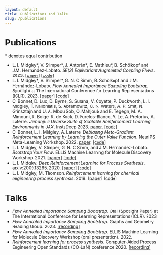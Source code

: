 ```yaml
---
layout: default
title: Publications and Talks
slug: /publications
---
```


# Publications
\* denotes equal contribution
 - L. I. Midgley\*, V. Stimper\*, J. Antorán\*, E. Mathieu\*, B. Schölkopf and J.M. Hernández-Lobato. *SE(3) Equivariant Augmented Coupling Flows*. 2023. [[paper]](https://arxiv.org/abs/2308.10364) [[code]](https://github.com/lollcat/se3-augmented-coupling-flows)
 - L. I. Midgley\*, V. Stimper\*, G. N. C Simm, B. Schölkopf and J.M. Hernández-Lobato. *Flow Annealed Importance Sampling Bootstrap*. Spotlight at The International Conference for Learning Representations (ICLR). 2023. [[paper]](https://arxiv.org/abs/2208.01893) [[code]](https://github.com/lollcat/fab-torch)
 - C. Bonnet, D. Luo, D. Byrne, S. Surana, V. Coyette, P. Duckworth, L. I. Midgley, T. Kalloniatis, S. Abramowitz, C. N. Waters, A. P. Smit, N. Grinsztajn and U. A. Mbou Sob,
        O. Mahjoub and E. Tegegn, M. A. Mimouni, R. Boige, R. de Kock, D. Furelos-Blanco, V. Le, A. Pretorius,
        A. Laterre. *Jumanji: a Diverse Suite of Scalable Reinforcement Learning Environments in JAX*. InstaDeep 2023. [paper](https://arxiv.org/abs/2306.09884). [[code]](https://github.com/instadeepai/jumanji)
 - C. Bonnet, L. I. Midgley, A. Laterre. *Debiasing Meta-Gradient Reinforcement Learning by Learning the Outer Value Function*. NeurIPS Meta-Learning Workshop. 2022. [paper](https://arxiv.org/abs/2211.10550). [[code]](https://github.com/instadeepai/outer-value-function-meta-rl)
 - L. I. Midgley, V. Stimper, G. N. C Simm, and J.M. Hernández-Lobato. *Bootstrap Your Flow*. ELLIS Machine Learning for Molecule Discovery Workshop. 2021. [[paper]](https://arxiv.org/abs/2111.11510) [[code]](https://github.com/lollcat/FAB-2021)
 - L. I. Midgley. *Deep Reinforcement Learning for Process Synthesis*. arxiv:2009.13265. 2020. [[paper]](https://arxiv.org/abs/2009.13265) [[code]](https://github.com/lollcat/DistillationTrain-Gym)
 - L. I. Midgley, M. Thomson. *Reinforcement learning for chemical engineering process synthesis*. 2019. [[paper]](https://zenodo.org/record/3556549#.ZBXGN9LP1kg) [[code]](https://github.com/lollcat/RL-Process-Design)

# Talks
 - *Flow Annealed Importance Sampling Bootstrap*. Oral (Spotlight Paper) at The International Conference for Learning Representations (ICLR). 2023
 - *Flow Annealed Importance Sampling Bootstrap*. Graphs and Geometry Reading Group. 2023. [[recording]](https://www.youtube.com/watch?v=xQQXvOWu9nE&t=5001s&ab_channel=ValenceDiscovery)
 - *Flow Annealed Importance Sampling Bootstrap*. ELLIS Machine Learning for Molecule Discovery Workshop (oral presentation). 2022.
 - *Reinforcement learning for process synthesis*. Computer-Aided Process Engineering Open Standards (CO-LaN) conference 2020. [[recording]](https://www.colan.org/videos/distillation-gym/)
